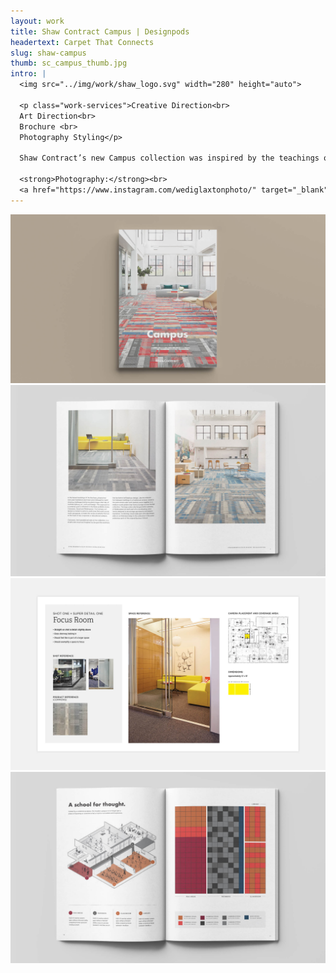 ```yaml
---
layout: work
title: Shaw Contract Campus | Designpods
headertext: Carpet That Connects
slug: shaw-campus
thumb: sc_campus_thumb.jpg
intro: |
  <img src="../img/work/shaw_logo.svg" width="280" height="auto">

  <p class="work-services">Creative Direction<br>
  Art Direction<br>
  Brochure <br>
  Photography Styling</p>

  Shaw Contract’s new Campus collection was inspired by the teachings of the Bauhaus, creating a dynamic collection that uses pattern and color in interchangeable ways. I worked with the product design team to develop photography assets and print materials for the product launch. This process started with the photography: location selection, space planning, styling recommendations, and day of shoot creative direction. Once the photography was complete, they were used for various marketing materials, including a product brochure.

  <strong>Photography:</strong><br>
  <a href="https://www.instagram.com/wediglaxtonphoto/" target="_blank">@wediglaxtonphoto</a>
---
```


![](../img/work/shaw_campus_1.jpg)
![](../img/work/shaw_campus_2.jpg)
![](../img/work/shaw_campus_3.jpg)
![](../img/work/shaw_campus_4.jpg)

